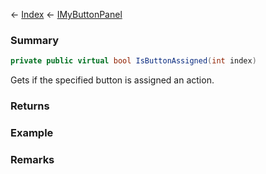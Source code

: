← [Index](Api-Index) ← [IMyButtonPanel](SpaceEngineers.Game.ModAPI.Ingame.IMyButtonPanel)

### Summary

```csharp
private public virtual bool IsButtonAssigned(int index)
```

Gets if the specified button is assigned an action.

### Returns



### Example

### Remarks

